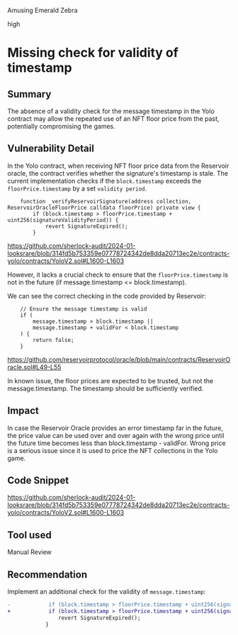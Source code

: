 Amusing Emerald Zebra

high

# Missing check for validity of timestamp

## Summary

The absence of a validity check for the message timestamp in the Yolo contract may allow the repeated use of an NFT floor price from the past, potentially compromising the games.

## Vulnerability Detail

In the Yolo contract, when receiving NFT floor price data from the Reservoir oracle, the contract verifies whether the signature's timestamp is stale. The current implementation checks if the `block.timestamp` exceeds the `floorPrice.timestamp` by a set `validity period`.

        function _verifyReservoirSignature(address collection, ReservoirOracleFloorPrice calldata floorPrice) private view {
            if (block.timestamp > floorPrice.timestamp + uint256(signatureValidityPeriod)) {
                revert SignatureExpired();
            }

https://github.com/sherlock-audit/2024-01-looksrare/blob/314fd5b753359e07778724342de8dda20713ec2e/contracts-yolo/contracts/YoloV2.sol#L1600-L1603

However, it lacks a crucial check to ensure that the `floorPrice.timestamp` is not in the future (if message.timestamp <= block.timestamp).

We can see the correct checking in the code provided by Reservoir:

        // Ensure the message timestamp is valid
        if (
            message.timestamp > block.timestamp ||
            message.timestamp + validFor < block.timestamp
        ) {
            return false;
        }

https://github.com/reservoirprotocol/oracle/blob/main/contracts/ReservoirOracle.sol#L49-L55

In known issue, the floor prices are expected to be trusted, but not the message.timestamp. The timestamp should be sufficiently verified.

## Impact

In case the Reservoir Oracle provides an error timestamp far in the future, the price value can be used over and over again with the wrong price until the future time becomes less than block.timestamp - validFor. Wrong price is a serious issue since it is used to price the NFT collections in the Yolo game.

## Code Snippet

https://github.com/sherlock-audit/2024-01-looksrare/blob/314fd5b753359e07778724342de8dda20713ec2e/contracts-yolo/contracts/YoloV2.sol#L1600-L1603

## Tool used

Manual Review

## Recommendation

Implement an additional check for the validity of `message.timestamp`:

```diff
-            if (block.timestamp > floorPrice.timestamp + uint256(signatureValidityPeriod)) {
+            if (block.timestamp > floorPrice.timestamp + uint256(signatureValidityPeriod)) || floorPrice.timestamp > block.timestamp {
                revert SignatureExpired();
            }
```